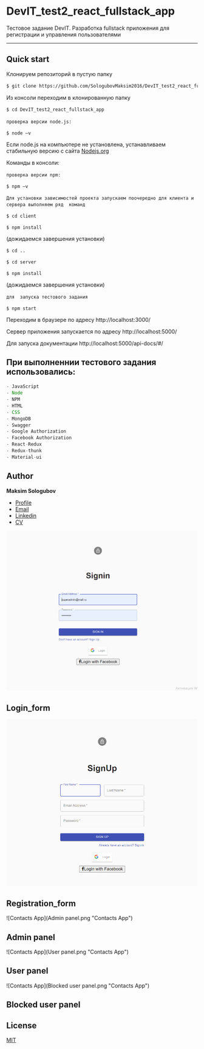 # DevIT_test2_react_fullstack_app


Тестовое задание DevIT. Разработка fullstack приложения для регистрации и управления пользователями
___
## Quick start

Клонируем репозиторий в пустую папку 
``` bash
$ git clone https://github.com/SologubovMaksim2016/DevIT_test2_react_fullstack_app.git
```
Из консоли переходим в клонированную папку
``` bash
$ cd DevIT_test2_react_fullstack_app
```


```проверка версии node.js:```
``` bach
$ node –v  
```

Если node.js на компъютере не установлена, устанавливаем  стабильную версию с сайта  [Nodejs.org](https://nodejs.org/en/)

Команды в консоли:

```проверка версии npm:```
``` bach
$ npm –v  
```
```Для установки зависимостей проекта запускаем поочередно для клиента и сервера выполняем ряд  команд```

``` bach
$ cd client
```
``` bach
$ npm install  
```
(дожидаемся завершения установки)
``` bach
$ cd ..
```
``` bach
$ cd server
```
``` bach
$ npm install  
```
(дожидаемся завершения установки)


```для  запуска тестового задания```
``` bach
$ npm start 
```

Переходим в браузере по адресу http://localhost:3000/

Сервер приложения запускается по адресу http://localhost:5000/

Для запуска документации http://localhost:5000/api-docs/#/

## При выполненнии тестового задания использовались:
``` javascript
- JavaScript
- Node
- NPM
- HTML
- CSS
- MongoDB
- Swagger
- Google Authorization
- Facebook Authorization
- React-Redux
- Redux-thunk
- Material-ui
``` 


## Author

**Maksim Sologubov**

- [Profile](https://github.com/rohit19060 "Rohit jain")
- [Email](mailto:sologubovmaksim2016@gmail.com?subject=Hi "Hi!")
- [Linkedin](https://linkedin.com/in/maksimsologubov "Welcome")
- [CV](http://cvmkr.com/KQFg "My CV")

![Contacts App](Login_form.png "Contacts App")
## Login_form
![Contacts App](Registration_form.png "Contacts App")
## Registration_form
![Contacts App](Admin panel.png "Contacts App")
## Admin panel
![Contacts App](User panel.png "Contacts App")
## User panel
![Contacts App](Blocked user panel.png "Contacts App")
## Blocked user panel


## License
[MIT](https://choosealicense.com/licenses/mit/)